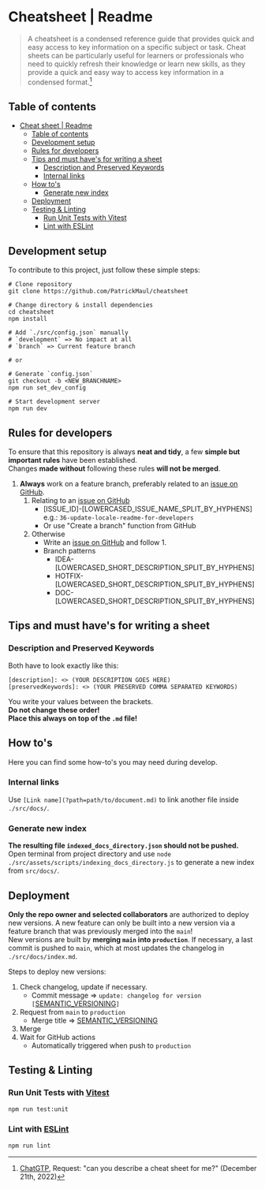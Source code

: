 # Cheatsheet | Readme

> A cheatsheet is a condensed reference guide that provides quick and easy access to key information on a specific subject or task. Cheat sheets can be particularly useful for learners or professionals who need to quickly refresh their knowledge or learn new skills, as they provide a quick and easy way to access key information in a condensed format.[^1]

## Table of contents

- [Cheat sheet | Readme](#cheat-sheet--readme)
  - [Table of contents](#table-of-contents)
  - [Development setup](#development-setup)
  - [Rules for developers](#rules-for-developers)
  - [Tips and must have's for writing a sheet](#tips-and-must-haves-for-writing-a-sheet)
    - [Description and Preserved Keywords](#description-and-preserved-keywords)
    - [Internal links](#internal-links)
  - [How to's](#how-tos)
    - [Generate new index](#generate-new-index)
  - [Deployment](#deployment)
  - [Testing \& Linting](#testing--linting)
    - [Run Unit Tests with Vitest](#run-unit-tests-with-vitest)
    - [Lint with ESLint](#lint-with-eslint)

## Development setup

To contribute to this project, just follow these simple steps:

```shell
# Clone repository
git clone https://github.com/PatrickMaul/cheatsheet

# Change directory & install dependencies
cd cheatsheet
npm install

# Add `./src/config.json` manually
# `development` => No impact at all
# `branch` => Current feature branch

# or

# Generate `config.json`
git checkout -b <NEW_BRANCHNAME>
npm run set_dev_config

# Start development server
npm run dev
```

## Rules for developers

To ensure that this repository is always **neat and tidy**, a few **simple but important rules** have been established.  
Changes **made without** following these rules **will not be merged**.

1. **Always** work on a feature branch, preferably related to an [issue on GitHub](https://github.com/PatrickMaul/cheatsheet/issues).
   1. Relating to an [issue on GitHub](https://github.com/PatrickMaul/cheatsheet/issues)
      - [ISSUE_ID]-[LOWERCASED_ISSUE_NAME_SPLIT_BY_HYPHENS]  
        e.g.: `36-update-locale-readme-for-developers`
      - Or use "Create a branch" function from GitHub
   2. Otherwise
      - Write an [issue on GitHub](https://github.com/PatrickMaul/cheatsheet/issues) and follow 1.
      - Branch patterns
        - IDEA-[LOWERCASED_SHORT_DESCRIPTION_SPLIT_BY_HYPHENS]
        - HOTFIX-[LOWERCASED_SHORT_DESCRIPTION_SPLIT_BY_HYPHENS]
        - DOC-[LOWERCASED_SHORT_DESCRIPTION_SPLIT_BY_HYPHENS]

## Tips and must have's for writing a sheet

### Description and Preserved Keywords

Both have to look exactly like this:

```
[description]: <> (YOUR DESCRIPTION GOES HERE)
[preservedKeywords]: <> (YOUR PRESERVED COMMA SEPARATED KEYWORDS)
```

You write your values between the brackets.  
**Do not change these order!**  
**Place this always on top of the `.md` file!**

## How to's

Here you can find some how-to's you may need during develop.

### Internal links

Use `[Link name](?path=path/to/document.md)` to link another file inside `./src/docs/`.

### Generate new index

**The resulting file `indexed_docs_directory.json` should not be pushed.**  
Open terminal from project directory and use `node ./src/assets/scripts/indexing_docs_directory.js` to generate a new index from `src/docs/`.

## Deployment

**Only the repo owner and selected collaborators** are authorized to deploy new versions. A new feature can only be built into a new version via a feature branch that was previously merged into the `main`!  
New versions are built by **merging `main` into `production`**. If necessary, a last commit is pushed to `main`, which at most updates the changelog in `./src/docs/index.md`.

Steps to deploy new versions:

1. Check changelog, update if necessary.
   - Commit message => `update: changelog for version [`[SEMANTIC_VERSIONING](https://semver.org/)`]`
2. Request from `main` to `production`
   - Merge title => [SEMANTIC_VERSIONING](https://semver.org/)
3. Merge
4. Wait for GitHub actions
   - Automatically triggered when push to `production`

## Testing & Linting

### Run Unit Tests with [Vitest](https://vitest.dev/)

```sh
npm run test:unit
```

### Lint with [ESLint](https://eslint.org/)

```sh
npm run lint
```

[^1]: [ChatGTP](https://chat.openai.com/chat), Request: "can you describe a cheat sheet for me?" (December 21th, 2022)
